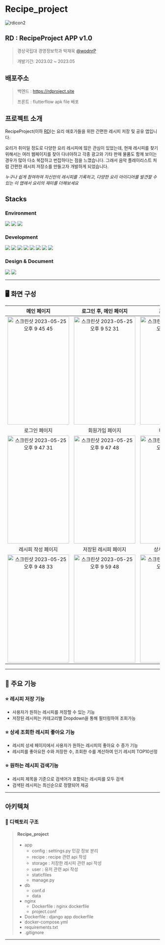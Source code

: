# Recipe_project
![rdicon2](https://github.com/wodnrP/Recipe_project/assets/102155143/7d4bc5e3-0b14-4a54-8745-8cf1a3d1ed7a)

## RD : RecipeProject APP v1.0
> 경상국립대 경영정보학과 박재욱 [@wodnrP](https://github.com/wodnrP)
> 
> 개발기간: 2023.02 ~ 2023.05

## 배포주소
> 백엔드 : https://rdproject.site
> 
> 프론트 : flutterflow apk file 배포

## 프로젝트 소개
RecipeProject(이하 [RD](https://github.com/wodnrP/Recipe_project))는 요리 애호가들을 위한 간편한 레시피 저장 및 공유 앱입니다.

요리가 취미일 정도로 다양한 요리 레시피에 많은 관심이 있었는데, 현재 레시피를 찾기 위해서는 여러 웹페이지를 찾아 다녀야하고 각종 광고와 기타 판매
물품도 함께 보이는 경우가 많아 다소 복잡하고 번잡하다는 점을 느꼈습니다. 그래서 음악 플레이리스트 처럼 간편한 레시피 저장소를 만들고자 개발하게 
되었습니다. 

*누구나 쉽게 참여하여 자신만의 레시피를 기록하고, 다양한 요리 아이디어를 발견할 수 있는 이 앱에서 요리의 재미를 더해보세요*

## Stacks
### Environment
<img src="https://img.shields.io/badge/VisualStudioCode-007ACC?style=flat-square&logo=VisualStudioCode&logoColor=ffffff"/> <img src="https://img.shields.io/badge/GitHub-181717?style=flat-square&logo=GitHub&logoColor=ffffff"/> <img src="https://img.shields.io/badge/Git-F05032?style=flat-square&logo=Git&logoColor=ffffff"/>

### Development
<img src="https://img.shields.io/badge/Python-3776AB?style=flat-square&logo=Python&logoColor=ffffff"/> <img src="https://img.shields.io/badge/Django-092E20?style=flat-square&logo=Django&logoColor=ffffff"/> <img src="https://img.shields.io/badge/MySQL-4479A1?style=flat-square&logo=MySQL&logoColor=ffffff"/> <img src="https://img.shields.io/badge/Docker-2496ED?style=flat-square&logo=Docker&logoColor=ffffff"/>
<img src="https://img.shields.io/badge/Amazon EC2-FF9900?style=flat-square&logo=Amazon EC2&logoColor=ffffff"/> <img src="https://img.shields.io/badge/Amazon S3-569A31?style=flat-square&logo=Amazon S3&logoColor=ffffff"/> <img src="https://img.shields.io/badge/Amazon RDS-527FFF?style=flat-square&logo=Amazon RDS&logoColor=ffffff"/> <img src="https://img.shields.io/badge/FlutterFlow-02569B?style=flat-square&logo=Flutter&logoColor=ffffff"/>

### Design & Document
<img src="https://img.shields.io/badge/Notion-000000?style=flat-square&logo=Notion&logoColor=ffffff"/> <img src="https://img.shields.io/badge/Figma-F24E1E?style=flat-square&logo=Figma&logoColor=ffffff"/>

------------
## 🖥️ 화면 구성
|메인 페이지|로그인 후, 메인 페이지|조회 페이지|
|:---:|:---:|:---:|
|<img width="200" height="350" alt="스크린샷 2023-05-25 오후 9 45 45" src="https://github.com/wodnrP/Recipe_project/assets/102155143/a12d6dcb-9caa-4845-99a4-8b3ab5e8f838">|<img width="200" height="350" alt="스크린샷 2023-05-25 오후 9 52 31" src="https://github.com/wodnrP/Recipe_project/assets/102155143/6122e042-4476-42a7-b18f-59f5bebfbf0c">|<img width="200" height="350" alt="스크린샷 2023-05-25 오후 9 47 24" src="https://github.com/wodnrP/Recipe_project/assets/102155143/45d9ed95-98ce-46a9-bcea-08ce5f130e17">|
|로그인 페이지|회원가입 페이지|마이 페이지|
|<img width="200" height="350" alt="스크린샷 2023-05-25 오후 9 47 31" src="https://github.com/wodnrP/Recipe_project/assets/102155143/475d3c22-2bc6-40a8-b389-bdc56d144324">|<img width="200" height="350" alt="스크린샷 2023-05-25 오후 9 47 48" src="https://github.com/wodnrP/Recipe_project/assets/102155143/b856263f-ec0b-4ca9-bb37-d15563cd9b07">|<img width="200" height="350" alt="스크린샷 2023-05-25 오후 9 50 05" src="https://github.com/wodnrP/Recipe_project/assets/102155143/622a2658-d965-43b1-ab0e-93b02b7dc2ff">|
|레시피 작성 페이지|저장된 레시피 페이지|상세 조회 페이지|
|<img width="200" height="350" alt="스크린샷 2023-05-25 오후 9 48 33" src="https://github.com/wodnrP/Recipe_project/assets/102155143/654e3933-41a5-4f4f-8bfd-947e7dcf85b6">|<img width="200" height="350" alt="스크린샷 2023-05-25 오후 9 59 48" src="https://github.com/wodnrP/Recipe_project/assets/102155143/7c20ae1f-5a07-43e9-a355-64c9121ce1cf">|<img width="200" height="350" alt="스크린샷 2023-05-25 오후 9 51 16" src="https://github.com/wodnrP/Recipe_project/assets/102155143/6e9ca8aa-f854-4b5e-b0ab-b445d42c34e7">|
------------
## 📌 주요 기능
### ⭐️ 레시피 저장 기능
- 사용자가 원하는 레시피를 저장할 수 있는 기능
- 저장된 레시피는 카테고리별 Dropdown을 통해 필터링하여 조회가능 
### ⭐️ 상세 조회한 레시피 좋아요 기능
- 레시피 상세 페이지에서 사용자가 원하는 레시피의 좋아요 수 증가 기능 
- 레시피를 좋아요한 수와 저장한 수, 조회한 수를 계산하여 인기 레시피 TOP10선정
### ⭐️ 원하는 레시피 검색기능
- 레시피 제목을 기준으로 검색어가 포함되는 레시피를 모두 검색
- 검색된 레시피는 최신순으로 정렬되어 제공
------------
## 아키텍쳐
### 📂 디렉토리 구조
> #### Recipe_project
> - app
>   - config : settings.py 민감 정보 분리
>   - recipe : recipe 관련 api 작성
>   - storage : 저장한 레시피 관련 api 작성
>   - user : 유저 관련 api 작성
>   - staticfiles
>   - manage.py
> - db
>   - conf.d
>   - data
> - nginx
>   - Dockerfile : nginx dockerfile
>   - project.conf
> - Dockerfile : django app dockerfile
> - docker-compose.yml
> - requirements.txt
> - .gitignore  
------------

